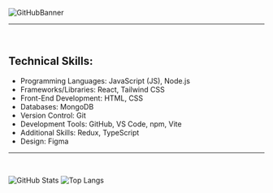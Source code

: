 ![GitHubBanner](https://github.com/user-attachments/assets/5e0ad545-233c-4fb1-bac6-e9f95010cf18)

---

<br>

## **Technical Skills:** ##

* Programming Languages: JavaScript (JS), Node.js
* Frameworks/Libraries: React, Tailwind CSS
* Front-End Development: HTML, CSS
* Databases: MongoDB
* Version Control: Git
* Development Tools: GitHub, VS Code, npm, Vite
* Additional Skills: Redux, TypeScript
* Design: Figma

---

<br>

![GitHub Stats](https://github-readme-stats.vercel.app/api?username=j0sep0z0&show_icons=true&theme=transparent) 
![Top Langs](https://github-readme-stats.vercel.app/api/top-langs/?username=j0sep0z0&layout=compact&theme=transparent)














